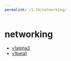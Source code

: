 ```yaml
---
permalink: /1.16/networking/
---
```


# networking



* [v1alpha3](v1alpha3/index.md)
* [v1beta1](v1beta1/index.md)